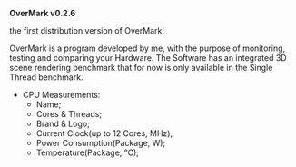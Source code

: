 **OverMark v0.2.6**

the first distribution version of OverMark!
 
OverMark is a program developed by me, with the purpose of monitoring, testing and comparing your Hardware.
The Software has an integrated 3D scene rendering benchmark that for now is only available in the Single Thread benchmark.

- CPU Measurements:
  - Name;
  - Cores & Threads;
  - Brand & Logo;
  - Current Clock(up to 12 Cores, MHz);
  - Power Consumption(Package, W);
  - Temperature(Package, °C);
